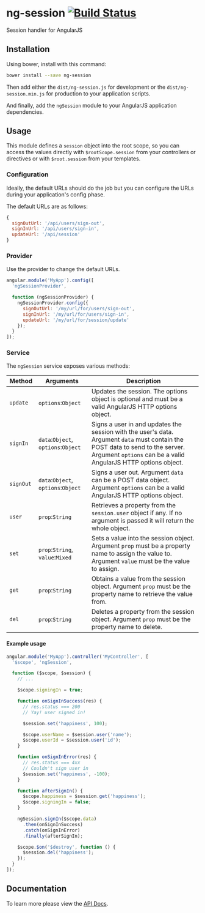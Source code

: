 # ng-session [![Build Status](https://travis-ci.org/FinalDevStudio/ng-session.svg?branch=master)](https://travis-ci.org/FinalDevStudio/ng-session)

Session handler for AngularJS

## Installation

Using bower, install with this command:

```sh
bower install --save ng-session
```

Then add either the `dist/ng-session.js` for development or the `dist/ng-session.min.js` for production to your application scripts.

And finally, add the `ngSession` module to your AngularJS application dependencies.

## Usage

This module defines a `session` object into the root scope, so you can access the values directly with `$rootScope.session` from your controllers or directives or with `$root.session` from your templates.

### Configuration

Ideally, the default URLs should do the job but you can configure the URLs during your application's config phase.

The default URLs are as follows:

```javascript
{
  signOutUrl: '/api/users/sign-out',
  signInUrl: '/api/users/sign-in',
  updateUrl: '/api/session'
}
```

### Provider

Use the provider to change the default URLs.

```javascript
angular.module('MyApp').config([
  'ngSessionProvider',

  function (ngSessionProvider) {
    ngSessionProvider.config({
      signOutUrl: '/my/url/for/users/sign-out',
      signInUrl: '/my/url/for/users/sign-in',
      updateUrl: '/my/url/for/session/update'
    });
  }
]);
```

### Service

The `ngSession` service exposes various methods:

Method    | Arguments                           | Description
--------- | ----------------------------------- | ------------------------------------------------------------------------------------------------------------------------------------------------------------------------------------------------
`update`  | `options`:`Object`                  | Updates the session. The options object is optional and must be a valid AngularJS HTTP options object.
`signIn`  | `data`:`Object`, `options`:`Object` | Signs a user in and updates the session with the user's data. Argument `data` must contain the POST data to send to the server. Argument `options` can be a valid AngularJS HTTP options object.
`signOut` | `data`:`Object`, `options`:`Object` | Signs a user out. Argument `data` can be a POST data object. Argument `options` can be a valid AngularJS HTTP options object.
`user`    | `prop`:`String`                     | Retrieves a property from the `session.user` object if any. If no argument is passed it will return the whole object.
`set`     | `prop`:`String`, `value`:`Mixed`    | Sets a value into the session object. Argument `prop` must be a property name to assign the value to. Argument `value` must be the value to assign.
`get`     | `prop`:`String`                     | Obtains a value from the session object. Argument `prop` must be the property name to retrieve the value from.
`del`     | `prop`:`String`                     | Deletes a property from the session object. Argument `prop` must be the property name to delete.

#### Example usage

```javascript
angular.module('MyApp').controller('MyController', [
  '$scope', 'ngSession',

  function ($scope, $session) {
    // ...

    $scope.signingIn = true;

    function onSignInSuccess(res) {
      // res.status === 200
      // Yay! user signed in!

      $session.set('happiness', 100);

      $scope.userName = $session.user('name');
      $scope.userId = $session.user('id');
    }

    function onSignInError(res) {
      // res.status === 4xx
      // Couldn't sign user in
      $session.set('happiness', -100);
    }

    function afterSignIn() {
      $scope.happiness = $session.get('happiness');      
      $scope.signingIn = false;
    }

    ngSession.signIn($scope.data)
      .then(onSignInSuccess)
      .catch(onSignInError)
      .finally(afterSignIn);

    $scope.$on('$destroy', function () {
      $session.del('happiness');
    });
  }
]);
```

## Documentation

To learn more please view the [API Docs](docs/ng-session.md).
